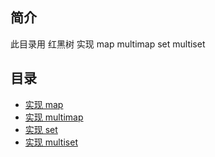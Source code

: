 
## 简介
此目录用 红黑树 实现 map multimap set multiset

## 目录
* [实现 map](./map)
* [实现 multimap](./multimap)
* [实现 set](./set)
* [实现 multiset](./multiset)

